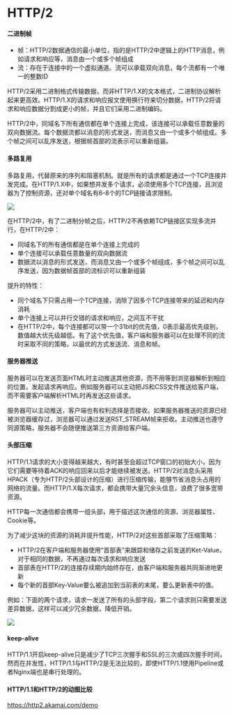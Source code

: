 # HTTP/2

#### 二进制帧

- 帧：HTTP/2数据通信的最小单位，指的是HTTP/2中逻辑上的HTTP消息，例如请求和响应等，消息由一个或多个帧组成
- 流：存在于连接中的一个虚拟通道。流可以承载双向消息，每个流都有一个唯一的整数ID

HTTP/2采用二进制格式传输数据，而非HTTP/1.X的文本格式，二进制协议解析起来更高效。HTTP/1.X的请求和响应报文使用换行符来切分数据，HTTP/2将请求和响应数据分割成更小的帧，并且它们采用二进制编码。

HTTP/2中，同域名下所有通信都在单个连接上完成，该连接可以承载任意数量的双向数据流。每个数据流都以消息的形式发送，而消息又由一个或多个帧组成。多个帧之间可以乱序发送，根据帧首部的流表示可以重新组装。

#### 多路复用

多路复用，代替原来的序列和阻塞机制。就是所有的请求都是通过一个TCP连接并发完成。在HTTP/1.X中，如果想并发多个请求，必须使用多个TCP连接，且浏览器为了控制资源，还对单个域名有6-8个的TCP链接请求限制。

![](http://owj98yrme.bkt.clouddn.com/http2_1.jpg)

在HTTP/2中，有了二进制分帧之后，HTTP/2不再依赖TCP链接区实现多流并行，在HTTP/2中：

- 同域名下的所有通信都是在单个连接上完成的
- 单个连接可以承载任意数量的双向数据流
- 数据流以消息的形式发送，而消息又由一个或多个帧组成，多个帧之间可以乱序发送，因为数据帧首部的流标识可以重新组装

提升的特性：

- 同个域名下只需占用一个TCP连接，消除了因多个TCP连接带来的延迟和内存消耗
- 单个连接上可以并行交错的请求和响应，之间互不干扰
- 在HTTP/2中，每个连接都可以带一个31bit的优先值，0表示最高优先级别，数值越大优先级越低。有了这个优先值，客户端和服务器可以在处理不同的流时采取不同的策略，以最优的方式发送流、消息和帧。


#### 服务器推送

服务器可以在发送页面HTML时主动推送其他资源，而不用等到浏览器解析到相应的位置，发起请求再响应。例如服务器可以主动把JS和CSS文件推送给客户端，而不需要客户端解析HTML时再发送这些请求。

服务器可以主动推送，客户端也有权利选择是否接收。如果服务器推送的资源已经被浏览器缓存过，浏览器可以通过发送RST_STREAM帧来拒收。主动推送也遵守同源策略，服务器不会随便推送第三方资源给客户端。

#### 头部压缩

HTTP/1.1请求的大小变得越来越大，有时甚至会超过TCP窗口的初始大小，因为它们需要等待着ACK的响应回来以后才能继续被发送。HTTP/2对消息头采用HPACK（专为HTTP/2头部设计的压缩）进行压缩传输，能够节省消息头占用的网络的流量。而HTTP/1.X每次请求，都会携带大量冗余头信息，浪费了很多宽带资源。

HTTP每一次通信都会携带一组头部，用于描述这次通信的资源、浏览器属性、Cookie等。

为了减少这块的资源的消耗并提升性能，HTTP/2对这些首部采取了压缩策略：

- HTTP/2在客户端和服务器使用“首部表”来跟踪和储存之前发送的Ket-Value，对于相同的数据，不再通过每次请求和响应发送
- 首部表在HTTP/2的连接存续期内始终存在，由客户端和服务器共同渐进地更新
- 每个新的首部Key-Value要么被追加到当前表的末尾，要么更新表中的值。

例如：下面的两个请求，请求一发送了所有的头部字段，第二个请求则只需要发送差异数据，这样可以减少冗余数据，降低开销。

![](http://owj98yrme.bkt.clouddn.com/http2_2.jpg)


#### keep-alive

HTTP/1.1开启keep-alive只是减少了TCP三次握手和SSL的三次或四次握手时间，然而在并发性，HTTP/1.1与HTTP/2是无法比较的，即使HTTP/1.1使用Pipeline或者Nginx端也是串行处理的。


#### HTTP/1.1和HTTP/2的动图比较

https://http2.akamai.com/demo


